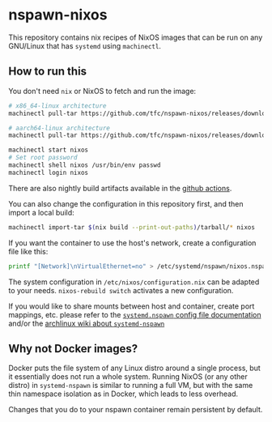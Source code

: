 # nspawn-nixos

This repository contains nix recipes of NixOS images that can be run on any
GNU/Linux that has `systemd` using `machinectl`.

## How to run this

You don't need `nix` or NixOS to fetch and run the image:

```sh
# x86_64-linux architecture
machinectl pull-tar https://github.com/tfc/nspawn-nixos/releases/download/v1.3.0/nixos-system-x86_64-linux.tar.xz nixos --verify=no

# aarch64-linux architecture
machinectl pull-tar https://github.com/tfc/nspawn-nixos/releases/download/v1.3.0/nixos-system-aarch64-linux.tar.xz nixos --verify=no

machinectl start nixos
# Set root password
machinectl shell nixos /usr/bin/env passwd
machinectl login nixos
```

There are also nightly build artifacts available in the
[github actions](https://github.com/phanirithvij/nspawn-nixos/actions/workflows/main.yml).

You can also change the configuration in this repository first, and then import
a local build:

```sh
machinectl import-tar $(nix build --print-out-paths)/tarball/* nixos
```

If you want the container to use the host's network, create a configuration file
like this:

```sh
printf "[Network]\nVirtualEthernet=no" > /etc/systemd/nspawn/nixos.nspawn
```

The system configuration in `/etc/nixos/configuration.nix` can be adapted to
your needs. `nixos-rebuild switch` activates a new configuration.

If you would like to share mounts between host and container, create port
mappings, etc. please refer to the
[`systemd.nspawn` config file documentation](https://man7.org/linux/man-pages/man5/systemd.nspawn.5.html)
and/or the
[archlinux wiki about `systemd-nspawn`](https://wiki.archlinux.org/title/systemd-nspawn)

## Why not Docker images?

Docker puts the file system of any Linux distro around a single process, but it
essentially does not run a whole system. Running NixOS (or any other distro) in
`systemd-nspawn` is similar to running a full VM, but with the same thin
namespace isolation as in Docker, which leads to less overhead.

Changes that you do to your nspawn container remain persistent by default.
